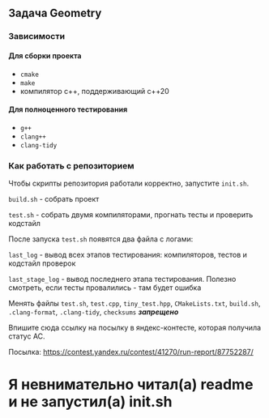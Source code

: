 ## Задача Geometry

### Зависимости

#### Для сборки проекта

* `cmake`
* `make`
* компилятор с++, поддерживающий c++20

#### Для полноценного тестирования

* `g++`
* `clang++`
* `clang-tidy`

### Как работать с репозиторием

Чтобы скрипты репозитория работали корректно, запустите `init.sh`.

`build.sh`          - собрать проект

`test.sh`           - собрать двумя компиляторами, прогнать тесты и проверить кодстайл

После запуска `test.sh` появятся два файла с логами:

`last_log`          - вывод всех этапов тестирования: компиляторов, тестов и кодстайл проверок

`last_stage_log`    - вывод последнего этапа тестирования. Полезно смотреть, если тесты провалились - там будет ошибка

Менять файлы `test.sh`, `test.cpp`, `tiny_test.hpp`, `CMakeLists.txt`, `build.sh`, `.clang-format`, `.clang-tidy`, `checksums` ___запрещено___


Впишите сюда ссылку на посылку в яндекс-контесте, которая получила статус AC.

Посылка: https://contest.yandex.ru/contest/41270/run-report/87752287/



# Я невнимательно читал(а) readme и не запустил(а) init.sh
